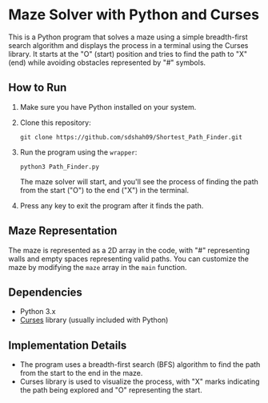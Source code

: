 # Maze Solver with Python and Curses

This is a Python program that solves a maze using a simple breadth-first search algorithm and displays the process in a terminal using the Curses library. It starts at the "O" (start) position and tries to find the path to "X" (end) while avoiding obstacles represented by "#" symbols.

## How to Run

1. Make sure you have Python installed on your system.

2. Clone this repository:

   ```
   git clone https://github.com/sdshah09/Shortest_Path_Finder.git
   ```

3. Run the program using the `wrapper`:

   ```
   python3 Path_Finder.py
   ```

   The maze solver will start, and you'll see the process of finding the path from the start ("O") to the end ("X") in the terminal.

4. Press any key to exit the program after it finds the path.

## Maze Representation

The maze is represented as a 2D array in the code, with "#" representing walls and empty spaces representing valid paths. You can customize the maze by modifying the `maze` array in the `main` function.

## Dependencies

- Python 3.x
- [Curses](https://docs.python.org/3/library/curses.html) library (usually included with Python)

## Implementation Details

- The program uses a breadth-first search (BFS) algorithm to find the path from the start to the end in the maze.
- Curses library is used to visualize the process, with "X" marks indicating the path being explored and "O" representing the start.

